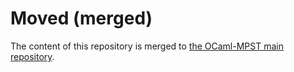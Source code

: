 # Moved (merged)

The content of this repository is merged to [the OCaml-MPST main repository](https://github.com/keigoi/ocaml-mpst).
